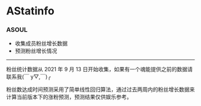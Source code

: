 # AStatinfo

### ASOUL

-   收集成员粉丝增长数据
-   预测粉丝增长情况

---

粉丝统计数据从 2021 年 9 月 13 日开始收集，如果有一个魂能提供之前的数据请联系我(￣ y▽,￣)╭

粉丝数达成时间预测采用了简单线性回归算法，通过过去两周内的粉丝增长数据来计算当前版本下的涨粉预测，预测结果仅供娱乐参考。
